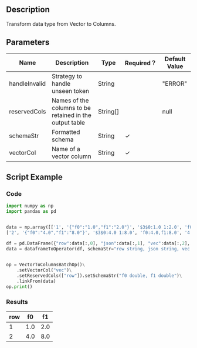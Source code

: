 ## Description
Transform data type from Vector to Columns.

## Parameters
| Name | Description | Type | Required？ | Default Value |
| --- | --- | --- | --- | --- |
| handleInvalid | Strategy to handle unseen token | String |  | "ERROR" |
| reservedCols | Names of the columns to be retained in the output table | String[] |  | null |
| schemaStr | Formatted schema | String | ✓ |  |
| vectorCol | Name of a vector column | String | ✓ |  |

## Script Example
### Code
```python
import numpy as np
import pandas as pd


data = np.array([['1', '{"f0":"1.0","f1":"2.0"}', '$3$0:1.0 1:2.0', 'f0:1.0,f1:2.0', '1.0,2.0', 1.0, 2.0],
['2', '{"f0":"4.0","f1":"8.0"}', '$3$0:4.0 1:8.0', 'f0:4.0,f1:8.0', '4.0,8.0', 4.0, 8.0]])

df = pd.DataFrame({"row":data[:,0], "json":data[:,1], "vec":data[:,2], "kv":data[:,3], "csv":data[:,4], "f0":data[:,5], "f1":data[:,6]})
data = dataframeToOperator(df, schemaStr="row string, json string, vec string, kv string, csv string, f0 double, f1 double",op_type="batch")
    

op = VectorToColumnsBatchOp()\
    .setVectorCol("vec")\
    .setReservedCols(["row"]).setSchemaStr("f0 double, f1 double")\
    .linkFrom(data)
op.print()
```

### Results
    
|row|f0|f1|
|-|---|---|
|1|1.0|2.0|
|2|4.0|8.0|
    
